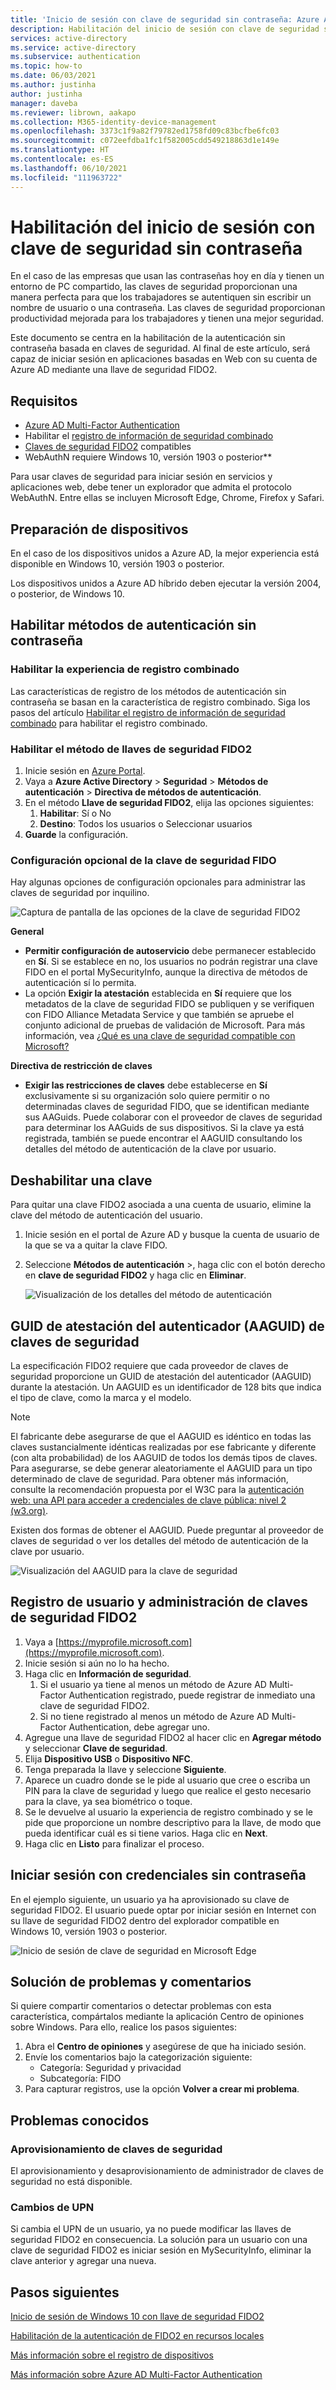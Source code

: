 ```yaml
---
title: 'Inicio de sesión con clave de seguridad sin contraseña: Azure Active Directory'
description: Habilitación del inicio de sesión con clave de seguridad sin contraseña para Azure AD mediante claves de seguridad FIDO2
services: active-directory
ms.service: active-directory
ms.subservice: authentication
ms.topic: how-to
ms.date: 06/03/2021
ms.author: justinha
author: justinha
manager: daveba
ms.reviewer: librown, aakapo
ms.collection: M365-identity-device-management
ms.openlocfilehash: 3373c1f9a82f79782ed1758fd09c83bcfbe6fc03
ms.sourcegitcommit: c072eefdba1fc1f582005cdd549218863d1e149e
ms.translationtype: HT
ms.contentlocale: es-ES
ms.lasthandoff: 06/10/2021
ms.locfileid: "111963722"
---
```

# <a name="enable-passwordless-security-key-sign-in"></a>Habilitación del inicio de sesión con clave de seguridad sin contraseña 

En el caso de las empresas que usan las contraseñas hoy en día y tienen un entorno de PC compartido, las claves de seguridad proporcionan una manera perfecta para que los trabajadores se autentiquen sin escribir un nombre de usuario o una contraseña. Las claves de seguridad proporcionan productividad mejorada para los trabajadores y tienen una mejor seguridad.

Este documento se centra en la habilitación de la autenticación sin contraseña basada en claves de seguridad. Al final de este artículo, será capaz de iniciar sesión en aplicaciones basadas en Web con su cuenta de Azure AD mediante una llave de seguridad FIDO2.

## <a name="requirements"></a>Requisitos

- [Azure AD Multi-Factor Authentication](howto-mfa-getstarted.md)
- Habilitar el [registro de información de seguridad combinado](concept-registration-mfa-sspr-combined.md)
- [Claves de seguridad FIDO2](concept-authentication-passwordless.md#fido2-security-keys) compatibles
- WebAuthN requiere Windows 10, versión 1903 o posterior**

Para usar claves de seguridad para iniciar sesión en servicios y aplicaciones web, debe tener un explorador que admita el protocolo WebAuthN. Entre ellas se incluyen Microsoft Edge, Chrome, Firefox y Safari.

## <a name="prepare-devices"></a>Preparación de dispositivos

En el caso de los dispositivos unidos a Azure AD, la mejor experiencia está disponible en Windows 10, versión 1903 o posterior.

Los dispositivos unidos a Azure AD híbrido deben ejecutar la versión 2004, o posterior, de Windows 10.

## <a name="enable-passwordless-authentication-method"></a>Habilitar métodos de autenticación sin contraseña

### <a name="enable-the-combined-registration-experience"></a>Habilitar la experiencia de registro combinado

Las características de registro de los métodos de autenticación sin contraseña se basan en la característica de registro combinado. Siga los pasos del artículo [Habilitar el registro de información de seguridad combinado](howto-registration-mfa-sspr-combined.md) para habilitar el registro combinado.

### <a name="enable-fido2-security-key-method"></a>Habilitar el método de llaves de seguridad FIDO2

1. Inicie sesión en [Azure Portal](https://portal.azure.com).
1. Vaya a **Azure Active Directory** > **Seguridad** > **Métodos de autenticación** > **Directiva de métodos de autenticación**.
1. En el método **Llave de seguridad FIDO2**, elija las opciones siguientes:
   1. **Habilitar**: Sí o No
   1. **Destino**: Todos los usuarios o Seleccionar usuarios
1. **Guarde** la configuración.


### <a name="fido-security-key-optional-settings"></a>Configuración opcional de la clave de seguridad FIDO 

Hay algunas opciones de configuración opcionales para administrar las claves de seguridad por inquilino.  

![Captura de pantalla de las opciones de la clave de seguridad FIDO2](media/howto-authentication-passwordless-security-key/optional-settings.png) 

**General**

- **Permitir configuración de autoservicio** debe permanecer establecido en **Sí**. Si se establece en no, los usuarios no podrán registrar una clave FIDO en el portal MySecurityInfo, aunque la directiva de métodos de autenticación sí lo permita.  
- La opción **Exigir la atestación** establecida en **Sí** requiere que los metadatos de la clave de seguridad FIDO se publiquen y se verifiquen con FIDO Alliance Metadata Service y que también se apruebe el conjunto adicional de pruebas de validación de Microsoft. Para más información, vea [¿Qué es una clave de seguridad compatible con Microsoft?](/windows/security/identity-protection/hello-for-business/microsoft-compatible-security-key)

**Directiva de restricción de claves**

- **Exigir las restricciones de claves** debe establecerse en **Sí** exclusivamente si su organización solo quiere permitir o no determinadas claves de seguridad FIDO, que se identifican mediante sus AAGuids. Puede colaborar con el proveedor de claves de seguridad para determinar los AAGuids de sus dispositivos. Si la clave ya está registrada, también se puede encontrar el AAGUID consultando los detalles del método de autenticación de la clave por usuario. 


## <a name="disable-a-key"></a>Deshabilitar una clave 

Para quitar una clave FIDO2 asociada a una cuenta de usuario, elimine la clave del método de autenticación del usuario.

1. Inicie sesión en el portal de Azure AD y busque la cuenta de usuario de la que se va a quitar la clave FIDO.
1. Seleccione **Métodos de autenticación** >, haga clic con el botón derecho en **clave de seguridad FIDO2** y haga clic en **Eliminar**. 

    ![Visualización de los detalles del método de autenticación](media/howto-authentication-passwordless-deployment/security-key-view-details.png)

## <a name="security-key-authenticator-attestation-guid-aaguid"></a>GUID de atestación del autenticador (AAGUID) de claves de seguridad

La especificación FIDO2 requiere que cada proveedor de claves de seguridad proporcione un GUID de atestación del autenticador (AAGUID) durante la atestación. Un AAGUID es un identificador de 128 bits que indica el tipo de clave, como la marca y el modelo. 

>[!NOTE]
>El fabricante debe asegurarse de que el AAGUID es idéntico en todas las claves sustancialmente idénticas realizadas por ese fabricante y diferente (con alta probabilidad) de los AAGUID de todos los demás tipos de claves. Para asegurarse, se debe generar aleatoriamente el AAGUID para un tipo determinado de clave de seguridad. Para obtener más información, consulte la recomendación propuesta por el W3C para la [autenticación web: una API para acceder a credenciales de clave pública: nivel 2 (w3.org)](https://w3c.github.io/webauthn/).

Existen dos formas de obtener el AAGUID. Puede preguntar al proveedor de claves de seguridad o ver los detalles del método de autenticación de la clave por usuario.

![Visualización del AAGUID para la clave de seguridad](media/howto-authentication-passwordless-deployment/security-key-aaguid-details.png)

## <a name="user-registration-and-management-of-fido2-security-keys"></a>Registro de usuario y administración de claves de seguridad FIDO2

1. Vaya a [https://myprofile.microsoft.com](https://myprofile.microsoft.com).
1. Inicie sesión si aún no lo ha hecho.
1. Haga clic en **Información de seguridad**.
   1. Si el usuario ya tiene al menos un método de Azure AD Multi-Factor Authentication registrado, puede registrar de inmediato una clave de seguridad FIDO2.
   1. Si no tiene registrado al menos un método de Azure AD Multi-Factor Authentication, debe agregar uno.
1. Agregue una llave de seguridad FIDO2 al hacer clic en **Agregar método** y seleccionar **Clave de seguridad**.
1. Elija **Dispositivo USB** o **Dispositivo NFC**.
1. Tenga preparada la llave y seleccione **Siguiente**.
1. Aparece un cuadro donde se le pide al usuario que cree o escriba un PIN para la clave de seguridad y luego que realice el gesto necesario para la clave, ya sea biométrico o toque.
1. Se le devuelve al usuario la experiencia de registro combinado y se le pide que proporcione un nombre descriptivo para la llave, de modo que pueda identificar cuál es si tiene varios. Haga clic en **Next**.
1. Haga clic en **Listo** para finalizar el proceso.

## <a name="sign-in-with-passwordless-credential"></a>Iniciar sesión con credenciales sin contraseña

En el ejemplo siguiente, un usuario ya ha aprovisionado su clave de seguridad FIDO2. El usuario puede optar por iniciar sesión en Internet con su llave de seguridad FIDO2 dentro del explorador compatible en Windows 10, versión 1903 o posterior.

![Inicio de sesión de clave de seguridad en Microsoft Edge](./media/howto-authentication-passwordless-security-key/fido2-windows-10-1903-edge-sign-in.png)

## <a name="troubleshooting-and-feedback"></a>Solución de problemas y comentarios

Si quiere compartir comentarios o detectar problemas con esta característica, compártalos mediante la aplicación Centro de opiniones sobre Windows. Para ello, realice los pasos siguientes:

1. Abra el **Centro de opiniones** y asegúrese de que ha iniciado sesión.
1. Envíe los comentarios bajo la categorización siguiente:
   - Categoría: Seguridad y privacidad
   - Subcategoría: FIDO
1. Para capturar registros, use la opción **Volver a crear mi problema**.

## <a name="known-issues"></a>Problemas conocidos

### <a name="security-key-provisioning"></a>Aprovisionamiento de claves de seguridad

El aprovisionamiento y desaprovisionamiento de administrador de claves de seguridad no está disponible.


### <a name="upn-changes"></a>Cambios de UPN

Si cambia el UPN de un usuario, ya no puede modificar las llaves de seguridad FIDO2 en consecuencia. La solución para un usuario con una clave de seguridad FIDO2 es iniciar sesión en MySecurityInfo, eliminar la clave anterior y agregar una nueva.

## <a name="next-steps"></a>Pasos siguientes

[Inicio de sesión de Windows 10 con llave de seguridad FIDO2](howto-authentication-passwordless-security-key-windows.md)

[Habilitación de la autenticación de FIDO2 en recursos locales](howto-authentication-passwordless-security-key-on-premises.md)

[Más información sobre el registro de dispositivos](../devices/overview.md)

[Más información sobre Azure AD Multi-Factor Authentication](../authentication/howto-mfa-getstarted.md)
